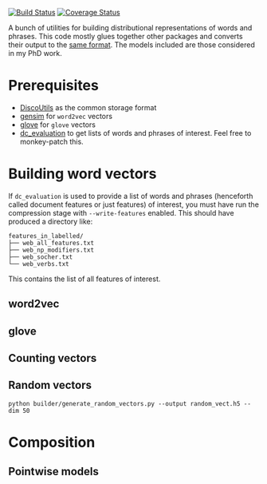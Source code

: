 [![Build Status](https://travis-ci.org/mbatchkarov/vector_builder.svg?branch=master)](https://travis-ci.org/mbatchkarov/vector_builder)
[![Coverage Status](https://coveralls.io/repos/mbatchkarov/vector_builder/badge.svg?branch=master&service=github)](https://coveralls.io/github/mbatchkarov/vector_builder?branch=master)

A bunch of utilities for building distributional representations of words and phrases. This code mostly glues together other packages and converts their output to the [same format](https://github.com/mbatchkarov/DiscoUtils). The models included are those considered in my PhD work.

# Prerequisites

 - [DiscoUtils](https://github.com/mbatchkarov/DiscoUtils) as the common storage format
 - [gensim](https://github.com/piskvorky/gensim/) for `word2vec` vectors
 - [glove](http://nlp.stanford.edu/projects/glove/) for `glove` vectors
 - [dc_evaluation](https://github.com/mbatchkarov/dc_evaluation) to get lists of words and phrases of interest. Feel free to monkey-patch this.

# Building word vectors

If `dc_evaluation` is used to provide a list of words and phrases (henceforth called document features or just features) of interest, you must have run the compression stage with `--write-features` enabled. This should have produced a directory like:

```
features_in_labelled/
├── web_all_features.txt
├── web_np_modifiers.txt
├── web_socher.txt
└── web_verbs.txt
```

This contains the list of all features of interest.

## word2vec

## glove

## Counting vectors

## Random vectors
```
python builder/generate_random_vectors.py --output random_vect.h5 --dim 50
```

# Composition

## Pointwise models